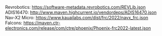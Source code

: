 Revrobotics: https://software-metadata.revrobotics.com/REVLib.json
ADIS16470: http://www.maven.highcurrent.io/vendordeps/ADIS16470.json
Nav-X2 Micro: https://www.kauailabs.com/dist/frc/2022/navx_frc.json
Falcons: https://maven.ctr-electronics.com/release/com/ctre/phoenix/Phoenix-frc2022-latest.json